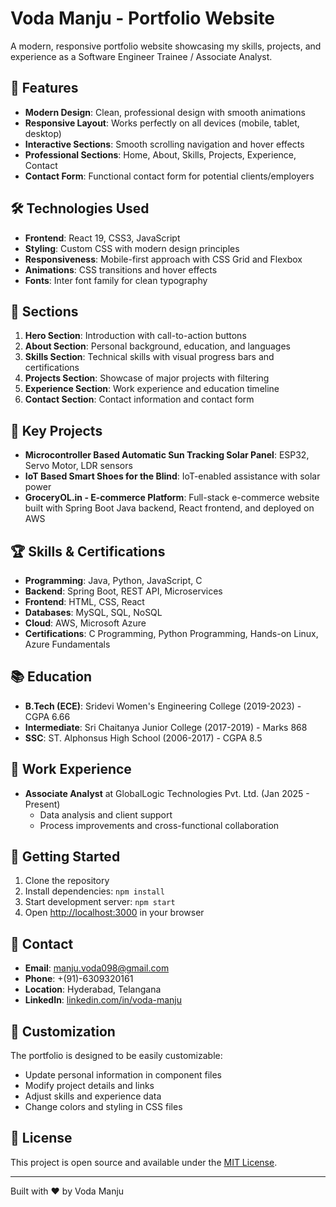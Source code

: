 # Voda Manju - Portfolio Website

A modern, responsive portfolio website showcasing my skills, projects, and experience as a Software Engineer Trainee / Associate Analyst.

## 🚀 Features

- **Modern Design**: Clean, professional design with smooth animations
- **Responsive Layout**: Works perfectly on all devices (mobile, tablet, desktop)
- **Interactive Sections**: Smooth scrolling navigation and hover effects
- **Professional Sections**: Home, About, Skills, Projects, Experience, Contact
- **Contact Form**: Functional contact form for potential clients/employers

## 🛠️ Technologies Used

- **Frontend**: React 19, CSS3, JavaScript
- **Styling**: Custom CSS with modern design principles
- **Responsiveness**: Mobile-first approach with CSS Grid and Flexbox
- **Animations**: CSS transitions and hover effects
- **Fonts**: Inter font family for clean typography

## 📱 Sections

1. **Hero Section**: Introduction with call-to-action buttons
2. **About Section**: Personal background, education, and languages
3. **Skills Section**: Technical skills with visual progress bars and certifications
4. **Projects Section**: Showcase of major projects with filtering
5. **Experience Section**: Work experience and education timeline
6. **Contact Section**: Contact information and contact form

## 🎯 Key Projects

- **Microcontroller Based Automatic Sun Tracking Solar Panel**: ESP32, Servo Motor, LDR sensors
- **IoT Based Smart Shoes for the Blind**: IoT-enabled assistance with solar power
- **GroceryOL.in - E-commerce Platform**: Full-stack e-commerce website built with Spring Boot Java backend, React frontend, and deployed on AWS

## 🏆 Skills & Certifications

- **Programming**: Java, Python, JavaScript, C
- **Backend**: Spring Boot, REST API, Microservices
- **Frontend**: HTML, CSS, React
- **Databases**: MySQL, SQL, NoSQL
- **Cloud**: AWS, Microsoft Azure
- **Certifications**: C Programming, Python Programming, Hands-on Linux, Azure Fundamentals

## 📚 Education

- **B.Tech (ECE)**: Sridevi Women's Engineering College (2019-2023) - CGPA 6.66
- **Intermediate**: Sri Chaitanya Junior College (2017-2019) - Marks 868
- **SSC**: ST. Alphonsus High School (2006-2017) - CGPA 8.5

## 💼 Work Experience

- **Associate Analyst** at GlobalLogic Technologies Pvt. Ltd. (Jan 2025 - Present)
  - Data analysis and client support
  - Process improvements and cross-functional collaboration

## 🌟 Getting Started

1. Clone the repository
2. Install dependencies: `npm install`
3. Start development server: `npm start`
4. Open [http://localhost:3000](http://localhost:3000) in your browser

## 📧 Contact

- **Email**: manju.voda098@gmail.com
- **Phone**: +(91)-6309320161
- **Location**: Hyderabad, Telangana
- **LinkedIn**: [linkedin.com/in/voda-manju](https://linkedin.com/in/voda-manju)

## 🎨 Customization

The portfolio is designed to be easily customizable:
- Update personal information in component files
- Modify project details and links
- Adjust skills and experience data
- Change colors and styling in CSS files

## 📄 License

This project is open source and available under the [MIT License](LICENSE).

---

Built with ❤️ by Voda Manju

